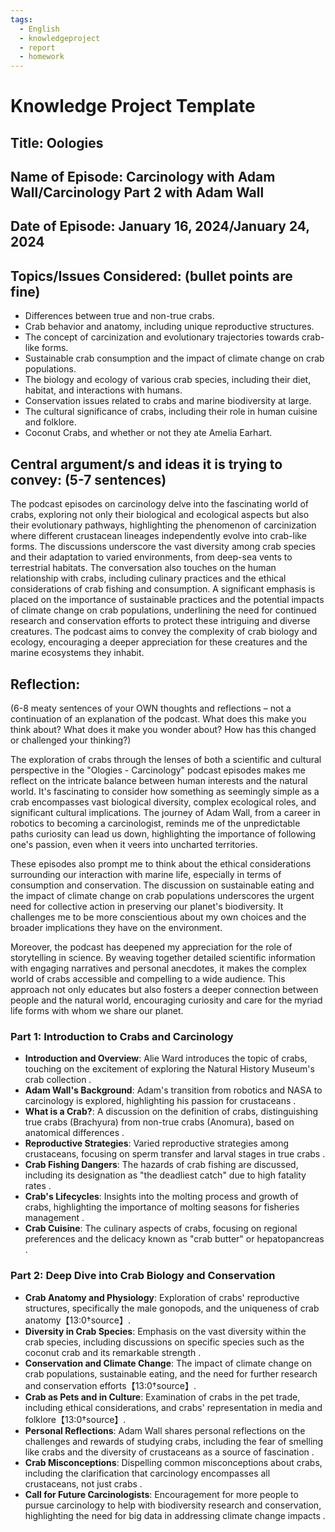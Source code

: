 ```yaml
---
tags:
  - English
  - knowledgeproject
  - report
  - homework
---
```

# Knowledge Project Template

## Title: Oologies

## Name of Episode: Carcinology with Adam Wall/Carcinology Part 2 with Adam Wall

## Date of Episode: January 16, 2024/January 24, 2024

## Topics/Issues Considered: (bullet points are fine)

- Differences between true and non-true crabs.
- Crab behavior and anatomy, including unique reproductive structures.
- The concept of carcinization and evolutionary trajectories towards crab-like forms.
- Sustainable crab consumption and the impact of climate change on crab populations.
- The biology and ecology of various crab species, including their diet, habitat, and interactions with humans.
- Conservation issues related to crabs and marine biodiversity at large.
- The cultural significance of crabs, including their role in human cuisine and folklore.
- Coconut Crabs, and whether or not they ate Amelia Earhart.

## Central argument/s and ideas it is trying to convey: (5-7 sentences)

The podcast episodes on carcinology delve into the fascinating world of crabs, exploring not only their biological and ecological aspects but also their evolutionary pathways, highlighting the phenomenon of carcinization where different crustacean lineages independently evolve into crab-like forms. The discussions underscore the vast diversity among crab species and their adaptation to varied environments, from deep-sea vents to terrestrial habitats. The conversation also touches on the human relationship with crabs, including culinary practices and the ethical considerations of crab fishing and consumption. A significant emphasis is placed on the importance of sustainable practices and the potential impacts of climate change on crab populations, underlining the need for continued research and conservation efforts to protect these intriguing and diverse creatures. The podcast aims to convey the complexity of crab biology and ecology, encouraging a deeper appreciation for these creatures and the marine ecosystems they inhabit.

## Reflection:
(6-8 meaty sentences of your OWN thoughts and reflections – not a continuation of an explanation of the podcast. What does this make you think about? What does it make you wonder about? How has this changed or challenged your thinking?)

The exploration of crabs through the lenses of both a scientific and cultural perspective in the "Ologies - Carcinology" podcast episodes makes me reflect on the intricate balance between human interests and the natural world. It's fascinating to consider how something as seemingly simple as a crab encompasses vast biological diversity, complex ecological roles, and significant cultural implications. The journey of Adam Wall, from a career in robotics to becoming a carcinologist, reminds me of the unpredictable paths curiosity can lead us down, highlighting the importance of following one's passion, even when it veers into uncharted territories.

These episodes also prompt me to think about the ethical considerations surrounding our interaction with marine life, especially in terms of consumption and conservation. The discussion on sustainable eating and the impact of climate change on crab populations underscores the urgent need for collective action in preserving our planet's biodiversity. It challenges me to be more conscientious about my own choices and the broader implications they have on the environment.

Moreover, the podcast has deepened my appreciation for the role of storytelling in science. By weaving together detailed scientific information with engaging narratives and personal anecdotes, it makes the complex world of crabs accessible and compelling to a wide audience. This approach not only educates but also fosters a deeper connection between people and the natural world, encouraging curiosity and care for the myriad life forms with whom we share our planet.





### Part 1: Introduction to Crabs and Carcinology
- **Introduction and Overview**: Alie Ward introduces the topic of crabs, touching on the excitement of exploring the Natural History Museum's crab collection .
- **Adam Wall's Background**: Adam's transition from robotics and NASA to carcinology is explored, highlighting his passion for crustaceans  .
- **What is a Crab?**: A discussion on the definition of crabs, distinguishing true crabs (Brachyura) from non-true crabs (Anomura), based on anatomical differences  .
- **Reproductive Strategies**: Varied reproductive strategies among crustaceans, focusing on sperm transfer and larval stages in true crabs .
- **Crab Fishing Dangers**: The hazards of crab fishing are discussed, including its designation as "the deadliest catch" due to high fatality rates .
- **Crab's Lifecycles**: Insights into the molting process and growth of crabs, highlighting the importance of molting seasons for fisheries management .
- **Crab Cuisine**: The culinary aspects of crabs, focusing on regional preferences and the delicacy known as "crab butter" or hepatopancreas .

### Part 2: Deep Dive into Crab Biology and Conservation
- **Crab Anatomy and Physiology**: Exploration of crabs' reproductive structures, specifically the male gonopods, and the uniqueness of crab anatomy【13:0†source】.
- **Diversity in Crab Species**: Emphasis on the vast diversity within the crab species, including discussions on specific species such as the coconut crab and its remarkable strength .
- **Conservation and Climate Change**: The impact of climate change on crab populations, sustainable eating, and the need for further research and conservation efforts【13:0†source】.
- **Crab as Pets and in Culture**: Examination of crabs in the pet trade, including ethical considerations, and crabs' representation in media and folklore【13:0†source】.
- **Personal Reflections**: Adam Wall shares personal reflections on the challenges and rewards of studying crabs, including the fear of smelling like crabs and the diversity of crustaceans as a source of fascination .
- **Crab Misconceptions**: Dispelling common misconceptions about crabs, including the clarification that carcinology encompasses all crustaceans, not just crabs .
- **Call for Future Carcinologists**: Encouragement for more people to pursue carcinology to help with biodiversity research and conservation, highlighting the need for big data in addressing climate change impacts .